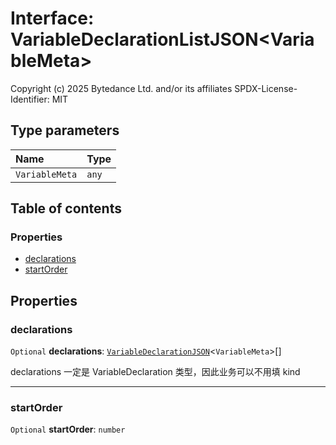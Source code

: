 # Interface: VariableDeclarationListJSON\<VariableMeta>

Copyright (c) 2025 Bytedance Ltd. and/or its affiliates
SPDX-License-Identifier: MIT

## Type parameters

| Name | Type |
| :------ | :------ |
| `VariableMeta` | `any` |

## Table of contents

### Properties

* [declarations](/en/auto-docs/editor/interfaces/VariableDeclarationListJSON.md#declarations)
* [startOrder](/en/auto-docs/editor/interfaces/VariableDeclarationListJSON.md#startorder)

## Properties

### declarations

`Optional` **declarations**: [`VariableDeclarationJSON`](/en/auto-docs/editor/types/VariableDeclarationJSON.md)<`VariableMeta`>\[]

declarations 一定是 VariableDeclaration 类型，因此业务可以不用填 kind

***

### startOrder

`Optional` **startOrder**: `number`
